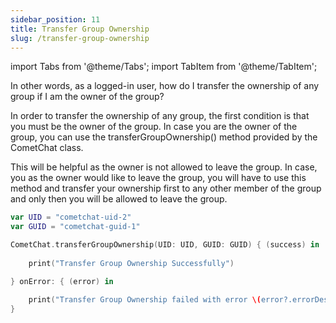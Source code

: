 ```yaml
---
sidebar_position: 11
title: Transfer Group Ownership
slug: /transfer-group-ownership
---
```

import Tabs from '@theme/Tabs';
import TabItem from '@theme/TabItem';

In other words, as a logged-in user, how do I transfer the ownership of any group if I am the owner of the group?

In order to transfer the ownership of any group, the first condition is that you must be the owner of the group. In case you are the owner of the group, you can use the transferGroupOwnership() method provided by the CometChat class.

This will be helpful as the owner is not allowed to leave the group. In case, you as the owner would like to leave the group, you will have to use this method and transfer your ownership first to any other member of the group and only then you will be allowed to leave the group.


<Tabs>
<TabItem value="Swift" label="Swift">

```swift
var UID = "cometchat-uid-2"
var GUID = "cometchat-guid-1" 

CometChat.transferGroupOwnership(UID: UID, GUID: GUID) { (success) in
            
    print("Transfer Group Ownership Successfully")

} onError: { (error) in

    print("Transfer Group Ownership failed with error \(error?.errorDescription)")
}
```
</TabItem>
</Tabs>


